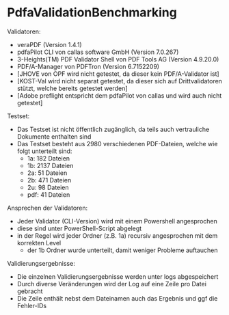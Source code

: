 # PdfaValidationBenchmarking

Validatoren:
* veraPDF (Version 1.4.1)
* pdfaPilot CLI von callas software GmbH (Version 7.0.267)
* 3-Heights(TM) PDF Validator Shell von PDF Tools AG (Version 4.9.20.0)
* PDF/A-Manager von PDFTron (Version 6.7152209)
* [JHOVE von OPF wird nicht getestet, da dieser kein PDF/A-Validator ist]
* [KOST-Val wird nicht separat getestet, da dieser sich auf Drittvalidatoren stützt, welche bereits getestet werden]
* [Adobe preflight entspricht dem pdfaPilot von callas und wird auch nicht getestet]

Testset:
* Das Testset ist nicht öffentlich zugänglich, da teils auch vertrauliche Dokumente enthalten sind
* Das Testset besteht aus 2980 verschiedenen PDF-Dateien, welche wie folgt unterteilt sind:
  * 1a:  182 Dateien
  * 1b: 2137 Dateien
  * 2a:   51 Dateien
  * 2b:  471 Dateien
  * 2u:   98 Dateien
  * pdf:  41 Dateien

Ansprechen der Validatoren:
* Jeder Validator (CLI-Version) wird mit einem Powershell angesprochen
* diese sind unter PowerShell-Script abgelegt
* in der Regel wird jeder Ordner (z.B. 1a) recursiv angesprochen mit dem korrekten Level
  * der 1b Ordner wurde unterteilt, damit weniger Probleme auftauchen 

Validierungsergebnisse:
* Die einzelnen Validierungsergebnisse werden unter logs abgespeichert
* Durch diverse Veränderungen wird der Log auf eine Zeile pro Datei gebracht
* Die Zeile enthält nebst dem Dateinamen auch das Ergebnis und ggf die Fehler-IDs
